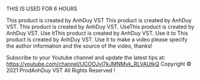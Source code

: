 THIS IS USED FOR 6 HOURS

 This product is created by AnhDuy VST This product is created by AnhDuy VST. This product is created by AnhDuy VST. UseThis product is created by AnhDuy VST. Use itThis product is created by AnhDuy VST. Use it to This product is created by AnhDuy VST. Use it to make a video please specify the author information and the source of the video, thanks! 
 
 Subscribe to your Youtube channel and update the latest tips at: https://youtube.com/channel/UCOOJyl7kJMNMvk_RLVAUtkQ
 Copyright © 2021 ProdAnhDuy VST 
 All Rights Reserved !

